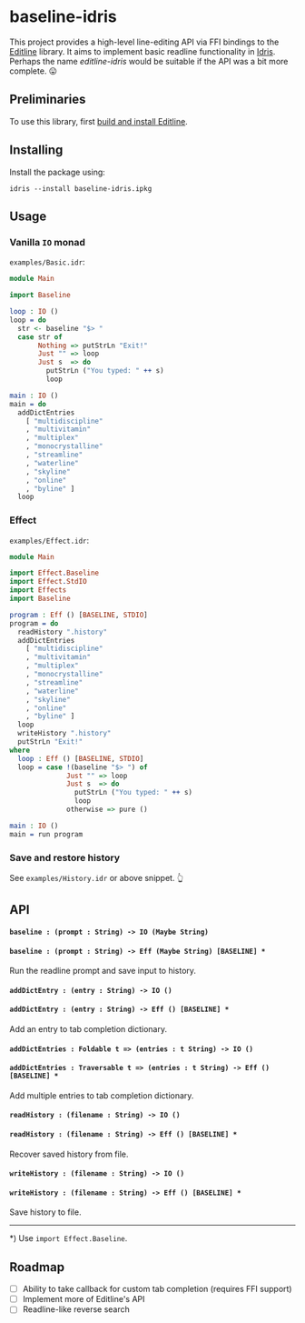 # baseline-idris

This project provides a high-level line-editing API via FFI bindings to the 
[Editline](https://github.com/troglobit/editline) library. It aims to implement
basic readline functionality in [Idris](https://github.com/idris-lang). Perhaps 
the name *editline-idris* would be suitable if the API was a bit more complete. 
:stuck_out_tongue:

## Preliminaries

To use this library, first [build and install Editline](https://github.com/troglobit/editline#build--install). 

## Installing

Install the package using:

```
idris --install baseline-idris.ipkg
```

## Usage

### Vanilla `IO` monad

`examples/Basic.idr`:

```idris
module Main

import Baseline

loop : IO ()
loop = do
  str <- baseline "$> "
  case str of
       Nothing => putStrLn "Exit!"
       Just "" => loop
       Just s  => do
         putStrLn ("You typed: " ++ s)
         loop

main : IO ()
main = do
  addDictEntries
    [ "multidiscipline"
    , "multivitamin"
    , "multiplex"
    , "monocrystalline"
    , "streamline"
    , "waterline"
    , "skyline"
    , "online"
    , "byline" ]
  loop
```

### Effect

`examples/Effect.idr`:

```idris
module Main

import Effect.Baseline
import Effect.StdIO
import Effects
import Baseline

program : Eff () [BASELINE, STDIO]
program = do
  readHistory ".history"
  addDictEntries
    [ "multidiscipline"
    , "multivitamin"
    , "multiplex"
    , "monocrystalline"
    , "streamline"
    , "waterline"
    , "skyline"
    , "online"
    , "byline" ]
  loop
  writeHistory ".history"
  putStrLn "Exit!"
where
  loop : Eff () [BASELINE, STDIO]
  loop = case !(baseline "$> ") of
              Just "" => loop
              Just s  => do
                putStrLn ("You typed: " ++ s)
                loop
              otherwise => pure ()

main : IO ()
main = run program
```

### Save and restore history

See `examples/History.idr` or above snippet. :point_up_2:

## API

#### `baseline : (prompt : String) -> IO (Maybe String)` 
#### `baseline : (prompt : String) -> Eff (Maybe String) [BASELINE] *`

Run the readline prompt and save input to history.

#### `addDictEntry : (entry : String) -> IO ()` 
#### `addDictEntry : (entry : String) -> Eff () [BASELINE] *`

Add an entry to tab completion dictionary.

#### `addDictEntries : Foldable t => (entries : t String) -> IO ()` 
#### `addDictEntries : Traversable t => (entries : t String) -> Eff () [BASELINE] *` 

Add multiple entries to tab completion dictionary.

#### `readHistory : (filename : String) -> IO ()`
#### `readHistory : (filename : String) -> Eff () [BASELINE] *`

Recover saved history from file.

#### `writeHistory : (filename : String) -> IO ()`
#### `writeHistory : (filename : String) -> Eff () [BASELINE] *`

Save history to file.

---

*) Use `import Effect.Baseline`.

## Roadmap

- [ ] Ability to take callback for custom tab completion (requires FFI support)
- [ ] Implement more of Editline's API
- [ ] Readline-like reverse search
